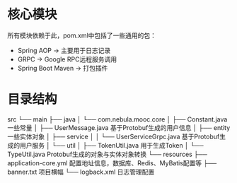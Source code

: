 # 核心模块

所有模块依赖于此，pom.xml中包括了一些通用的包：

- Spring AOP -> 主要用于日志记录
- GRPC -> Google RPC远程服务调用
- Spring Boot Maven -> 打包插件

# 目录结构

src
└── main
    ├── java
    │   └── com.nebula.mooc.core
    │                       ├── Constant.java   一些常量
    │                       ├── UserMessage.java   基于Protobuf生成的用户信息
    │                       ├── entity  一些实体对象
    │                       ├── service
    │                       │   └── UserServiceGrpc.java    基于Protobuf生成的用户服务
    │                       └── util
    │                           ├── TokenUtil.java  用于生成Token
    │                           └── TypeUtil.java   Protobuf生成的对象与实体对象转换
    └── resources
        ├── application-core.yml    配置地址信息，数据库、Redis、MyBatis配置等
        ├── banner.txt  项目横幅
        └── logback.xml 日志管理配置
